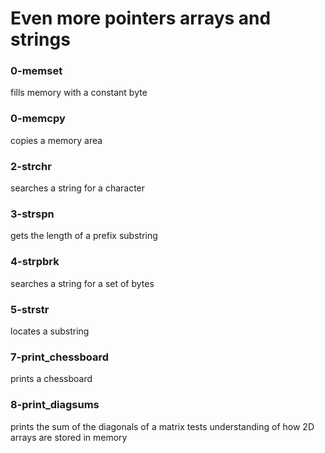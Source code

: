 # Even more pointers arrays and strings

### 0-memset
fills memory with a constant byte
### 0-memcpy
copies a memory area
### 2-strchr
searches a string for a character
### 3-strspn
gets the length of a prefix substring
### 4-strpbrk
searches a string for a set of bytes
### 5-strstr
locates a substring
### 7-print_chessboard
prints a chessboard
### 8-print_diagsums
prints the sum of the diagonals of a matrix
tests understanding of how 2D arrays are stored in memory
